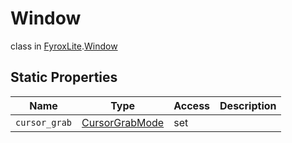 # Window
class in [FyroxLite](../../scripting_api.md).[Window](../Window.md)
## Static Properties
| Name | Type | Access | Description |
|---|---|---|---|
| `cursor_grab` | [CursorGrabMode](../Window/CursorGrabMode.md) | set |  |

